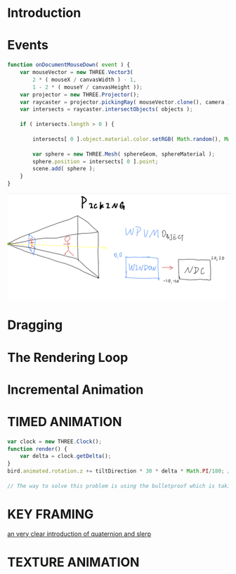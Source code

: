 # Introduction

# Events
```js
function onDocumentMouseDown( event ) {
    var mouseVector = new THREE.Vector3(
        2 * ( mouseX / canvasWidth ) - 1,
        1 - 2 * ( mouseY / canvasHeight ));
    var projector = new THREE.Projector();
    var raycaster = projector.pickingRay( mouseVector.clone(), camera );
    var intersects = raycaster.intersectObjects( objects );

	if ( intersects.length > 0 ) {

		intersects[ 0 ].object.material.color.setRGB( Math.random(), Math.random(), Math.random() );

		var sphere = new THREE.Mesh( sphereGeom, sphereMaterial );
		sphere.position = intersects[ 0 ].point;
		scene.add( sphere );
	}
}
```
![picking](./note-pictures/picking.jpg)

# Dragging

# The Rendering Loop

# Incremental Animation

# TIMED ANIMATION
```js
var clock = new THREE.Clock();
function render() {
    var delta = clock.getDelta();
}
bird.animated.rotation.z += tiltDirection * 30 * delta * Math.PI/180; // This way to render the rotation will cause a problem, that when you switch to another page the render of this page will be stopped by the broswer. And when you back to this page again the delta will be a huge number so the drinking bird will rotate in a very fast speed.

// The way to solve this problem is using the bulletproof which is taking the modulus of the rotation angle.
```

# KEY FRAMING
[an very clear introduction of quaternion and slerp](https://github.com/Krasjet/quaternion/tree/master/demo)

# TEXTURE ANIMATION


